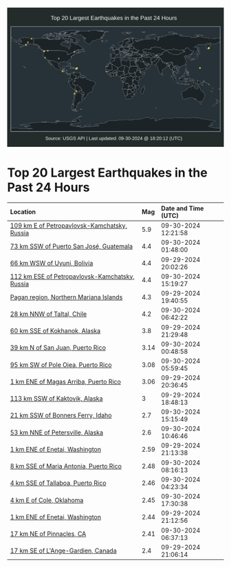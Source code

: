 ![Map](./map.png)

# Top 20 Largest Earthquakes in the Past 24 Hours

| Location | Mag | Date and Time (UTC) |
|:---|:---|:---|
| [109 km E of Petropavlovsk-Kamchatsky, Russia](https://earthquake.usgs.gov/earthquakes/eventpage/us7000nh82) | 5.9 | 09-30-2024 12:21:58 |
| [73 km SSW of Puerto San José, Guatemala](https://earthquake.usgs.gov/earthquakes/eventpage/us7000nh62) | 4.4 | 09-30-2024 01:48:00 |
| [66 km WSW of Uyuni, Bolivia](https://earthquake.usgs.gov/earthquakes/eventpage/us7000nh55) | 4.4 | 09-29-2024 20:02:26 |
| [112 km ESE of Petropavlovsk-Kamchatsky, Russia](https://earthquake.usgs.gov/earthquakes/eventpage/us7000nh90) | 4.4 | 09-30-2024 15:19:27 |
| [Pagan region, Northern Mariana Islands](https://earthquake.usgs.gov/earthquakes/eventpage/us7000nh53) | 4.3 | 09-29-2024 19:40:55 |
| [28 km NNW of Taltal, Chile](https://earthquake.usgs.gov/earthquakes/eventpage/us7000nh6t) | 4.2 | 09-30-2024 06:42:22 |
| [60 km SSE of Kokhanok, Alaska](https://earthquake.usgs.gov/earthquakes/eventpage/ak024cjue5zc) | 3.8 | 09-29-2024 21:29:48 |
| [39 km N of San Juan, Puerto Rico](https://earthquake.usgs.gov/earthquakes/eventpage/pr71461358) | 3.14 | 09-30-2024 00:48:58 |
| [95 km SW of Pole Ojea, Puerto Rico](https://earthquake.usgs.gov/earthquakes/eventpage/pr71461388) | 3.08 | 09-30-2024 05:59:45 |
| [1 km ENE of Magas Arriba, Puerto Rico](https://earthquake.usgs.gov/earthquakes/eventpage/pr71461338) | 3.06 | 09-29-2024 20:36:45 |
| [113 km SSW of Kaktovik, Alaska](https://earthquake.usgs.gov/earthquakes/eventpage/ak024cjspv1v) | 3 | 09-29-2024 18:48:13 |
| [21 km SSW of Bonners Ferry, Idaho](https://earthquake.usgs.gov/earthquakes/eventpage/us7000nh8y) | 2.7 | 09-30-2024 15:15:49 |
| [53 km NNE of Petersville, Alaska](https://earthquake.usgs.gov/earthquakes/eventpage/ak024clbhdvd) | 2.6 | 09-30-2024 10:46:46 |
| [1 km ENE of Enetai, Washington](https://earthquake.usgs.gov/earthquakes/eventpage/uw62042547) | 2.59 | 09-29-2024 21:13:38 |
| [8 km SSE of Maria Antonia, Puerto Rico](https://earthquake.usgs.gov/earthquakes/eventpage/pr71461398) | 2.48 | 09-30-2024 08:16:13 |
| [4 km SSE of Tallaboa, Puerto Rico](https://earthquake.usgs.gov/earthquakes/eventpage/pr71461378) | 2.46 | 09-30-2024 04:23:34 |
| [4 km E of Cole, Oklahoma](https://earthquake.usgs.gov/earthquakes/eventpage/ok2024tgcz) | 2.45 | 09-30-2024 17:30:38 |
| [1 km ENE of Enetai, Washington](https://earthquake.usgs.gov/earthquakes/eventpage/uw61503338) | 2.44 | 09-29-2024 21:12:56 |
| [17 km NE of Pinnacles, CA](https://earthquake.usgs.gov/earthquakes/eventpage/nc75068466) | 2.41 | 09-30-2024 06:37:13 |
| [17 km SE of L'Ange-Gardien, Canada](https://earthquake.usgs.gov/earthquakes/eventpage/us7000nh5b) | 2.4 | 09-29-2024 21:06:14 |
